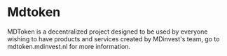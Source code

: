 # Mdtoken
MDToken is a decentralized project designed to be used by everyone wishing to have products and services created by MDinvest's team, go to mdtoken.mdinvest.nl for more information.
